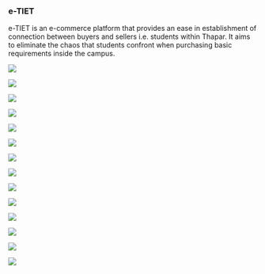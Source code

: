 ### e-TIET

e-TIET is an e-commerce platform that provides an ease in establishment of connection between buyers and sellers i.e. students within Thapar. 
It aims to eliminate the chaos that students confront when purchasing basic requirements inside the campus.

![](images/1_Home_page_without_login.png)

![](images/2_Category_without_login.png)

![](images/3_Stationary_without_login.png)

![](images/4_Hostel_necessities_without_login.png)

![](images/5_Cycles_without_login.png)

![](images/6_Login.png)

![](images/7_Sign_up.png)

![](images/8_OTP_verification.png)

![](images/9_View_profile_options_after_login.png)

![](images/10_Edit_profile_after_login.png)

![](images/11_Profile_picture_after_login.png)

![](images/12_Item_Cycle_Page_after_login.png)

![](images/13_Sell_Choose_category.png)

![](images/14_Sell_Add_details_Stationary.png)
